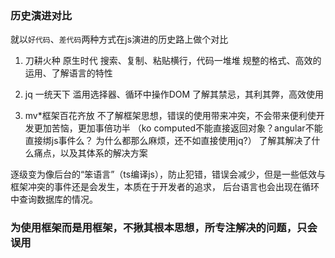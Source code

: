 ### 历史演进对比
就以`好代码`、`差代码`两种方式在js演进的历史路上做个对比

1. 刀耕火种 原生时代
    搜索、复制、粘贴横行，代码一堆堆
    规整的格式、高效的运用、了解语言的特性

2. jq 一统天下
    滥用选择器、循环中操作DOM
    了解其禁忌，其利其弊，高效使用

3. mv*框架百花齐放
    不了解框架思想，错误的使用带来冲突，不会带来便利使开发更加苦恼，更加事倍功半
        （ko computed不能直接返回对象？angular不能直接绑js事件么？ 为什么都那么麻烦，还不如直接使用jq?）
    了解其解决了什么痛点，以及其体系的解决方案       

逐级变为像后台的“笨语言”（ts编译js），防止犯错，错误会减少，但是一些低效与框架冲突的事件还是会发生，本质在于开发者的追求，
后台语言也会出现在循环中查询数据库的情况。

### 为使用框架而是用框架，不揪其根本思想，所专注解决的问题，只会误用